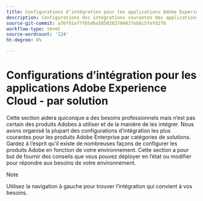 ```yaml
---
title: Configurations d’intégration pour les applications Adobe Experience Cloud - par solution
description: Configurations des intégrations courantes des applications Adobe Experience Cloud organisées par solution.
source-git-commit: a76f91e77f85d6a5050203704037eb8c5fefd270
workflow-type: tm+mt
source-wordcount: '124'
ht-degree: 8%

---
```



# Configurations d’intégration pour les applications Adobe Experience Cloud - par solution

Cette section aidera quiconque a des besoins professionnels mais n’est pas certain des produits Adobes à utiliser et de la manière de les intégrer.  Nous avons organisé la plupart des configurations d’intégration les plus courantes pour les produits Adobe Enterprise par catégories de solutions.  Gardez à l’esprit qu’il existe de nombreuses façons de configurer les produits Adobe en fonction de votre environnement.  Cette section a pour but de fournir des conseils que vous pouvez déployer en l’état ou modifier pour répondre aux besoins de votre environnement.

>[!NOTE]
>
>Utilisez la navigation à gauche pour trouver l’intégration qui convient à vos besoins.